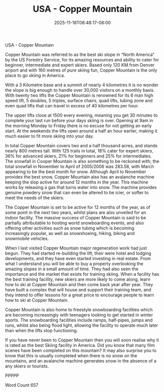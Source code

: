 ﻿---
title: "USA - Copper Mountain"
date: 2025-11-18T08:48:17-08:00
description: "Text Tips for Web Success"
featured_image: "/images/Text.jpg"
tags: ["Text"]
---

USA - Copper Mountain

Copper Mountain was referred to as the best ski slope in “North America” by the US Forestry Service, for its amazing resources and ability to cater for beginner, intermediate and expert skiers. Based only 120 KM from Denver airport and with 160 metres of pure skiing fun, Copper Mountain is the only place to go skiing in America.  

With a 3 Kilometre base and a summit of nearly 4 kilometres it is no wonder the slope is big enough to handle over 30,000 visitors on a monthly basis. With twenty two lifts the Copper Mountain is renowned for its 6 man high speed lift, 5 doubles, 5 triples, surface chairs, quad lifts, tubing zone and even quad lifts that can travel in excess of 40 kilometres per hour. 

The upper lifts close at 1500 every evening, meaning you get 30 minutes to complete your last run before your days skiing is over. Opening at 9am in the morning Monday to Friday there is no excuse for not getting an early start. At the weekends the lifts open around a half an hour earlier, making it much easier to fit more skiing into your day.

In total Copper Mountain covers two and a half thousand acres, and stands nearly 800 metres tall. With 125 trails in total, 18% cater for expert skiers, 36% for advanced skiers, 21% for beginners and 25% for intermediates.  The snowfall in Cooper Mountain is also something to be reckoned with; the total snowfall in November to April of 2005/2006 was 283.58, with March appearing to be the best month for snow. Although April to November provides the best snow, Copper Mountain also has an avalanche machine keeping the slop active for around 12 months in the year. This machine works by releasing a gas that turns water into snow. The machine provides genuine powdery snow that can even be altered to be icier, or softer to meet the needs of the skiers. 

The Copper Mountain is set to be active for 12 months of the year, as of some point in the next two years, whilst plans are also unveiled for an indoor facility. The massive success of Copper Mountain is said to be partially attributable to hosting world snowboarding events, and also offering other activities such as snow tubing which is becoming increasingly popular, as well as snowshoeing, hiking, biking and snowmobile vehicles.

When I last visited Copper Mountain major regeneration work had just begun. They had started re-building the lift, their were hotel and lodging developments, and they have even started investing in real estate. From what I understand you will be able to buy a property overlooking the amazing slopes in a small amount of time. They had also seen the importance and the market that exists for training skiing. When a facility has the best training facility, new skiers are more likely to come along, learn how to ski at Copper Mountain and then come back year after year. They have built a complex that will house and support their training team, and they intend to offer lessons for a great price to encourage people to learn how to ski at Copper Mountain. 

Copper Mountain is also home to freestyle snowboarding facilities which are becoming increasingly with teenagers looking to get started in winter sports. The snowboarding facilities include ramps, half-pipes, jumps and runs, whilst also being flood light, allowing the facility to operate much later than when the lifts stop functioning. 

If you have never been to Copper Mountain then you will soon realise why it is rated as the best Skiing facility in America. Did you know that many film scenes have been completed on this mountain? It may also surprise you to know that this is usually completed when there is no snow on the mountains, and an avalanche machine generates snow in the absence of a any skiers or tourists.

PPPPP

Word Count 657 

